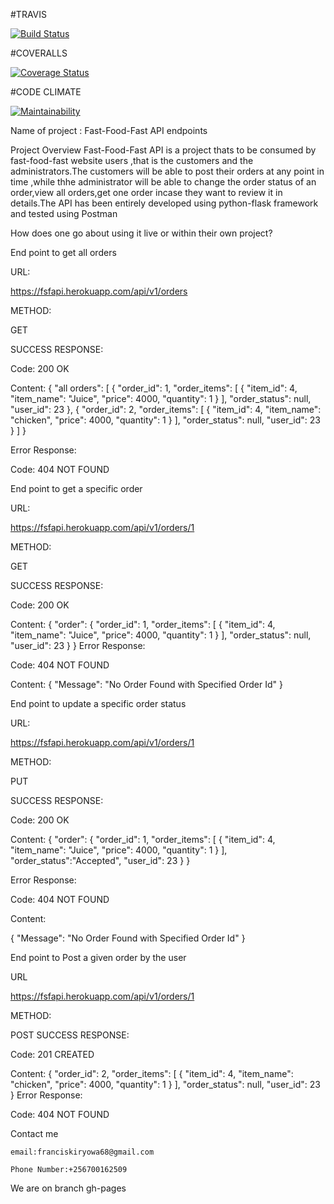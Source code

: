 #TRAVIS 

[![Build Status](https://travis-ci.org/felixkiryowa/fast-food-fast.svg?branch=develop)](https://travis-ci.org/felixkiryowa/fast-food-fast)

#COVERALLS

[![Coverage Status](https://coveralls.io/repos/github/felixkiryowa/fast-food-fast/badge.svg?branch=develop)](https://coveralls.io/github/felixkiryowa/fast-food-fast?branch=develop)

#CODE CLIMATE

[![Maintainability](https://api.codeclimate.com/v1/badges/69009c49be9bd4b59267/maintainability)](https://codeclimate.com/github/felixkiryowa/fast-food-fast/maintainability)

Name of project  : Fast-Food-Fast API endpoints

Project Overview
Fast-Food-Fast API is a project thats to be consumed by fast-food-fast website users ,that is the customers and the administrators.The customers will be able to post their orders at any point in time ,while thhe administrator will be able to change the order status of an order,view all orders,get one order incase they want to review it in details.The API has been entirely developed using python-flask framework and tested using Postman

How does one go about using it live or within their own project?

End point to get all orders

URL:

https://fsfapi.herokuapp.com/api/v1/orders

METHOD:

GET

SUCCESS RESPONSE:

Code: 200 OK


Content:
{
    "all orders": [
        {
            "order_id": 1,
            "order_items": [
                {
                    "item_id": 4,
                    "item_name": "Juice",
                    "price": 4000,
                    "quantity": 1
                }
            ],
            "order_status": null,
            "user_id": 23
        },
        {
            "order_id": 2,
            "order_items": [
                {
                    "item_id": 4,
                    "item_name": "chicken",
                    "price": 4000,
                    "quantity": 1
                }
            ],
            "order_status": null,
            "user_id": 23
        }
    ]
}

Error Response:

Code: 404 NOT FOUND


End point to get a specific order

URL:

https://fsfapi.herokuapp.com/api/v1/orders/1

METHOD:

GET

SUCCESS RESPONSE:

Code: 200 OK

Content:
{
    "order": {
        "order_id": 1,
        "order_items": [
            {
                "item_id": 4,
                "item_name": "Juice",
                "price": 4000,
                "quantity": 1
            }
        ],
        "order_status": null,
        "user_id": 23
    }
}
Error Response:

Code: 404 NOT FOUND

Content:
{
    "Message": "No Order Found with Specified Order Id"
}


End point to update a specific order status

URL:

https://fsfapi.herokuapp.com/api/v1/orders/1

METHOD:

PUT

SUCCESS RESPONSE:

Code: 200 OK

Content:
{
    "order": {
        "order_id": 1,
        "order_items": [
            {
                "item_id": 4,
                "item_name": "Juice",
                "price": 4000,
                "quantity": 1
            }
        ],
        "order_status":"Accepted",
        "user_id": 23
    }
}

Error Response:

Code: 404 NOT FOUND

Content:

{
    "Message": "No Order Found with Specified Order Id"
}


End point to Post  a given order by the user

URL

https://fsfapi.herokuapp.com/api/v1/orders/1

METHOD:

POST
SUCCESS RESPONSE:

Code: 201 CREATED

Content:
{
    "order_id": 2,
    "order_items": [
        {
            "item_id": 4,
            "item_name": "chicken",
            "price": 4000,
            "quantity": 1
        }
    ],
    "order_status": null,
    "user_id": 23
}
Error Response:

Code: 404 NOT FOUND


 Contact me 

    email:franciskiryowa68@gmail.com
    
    Phone Number:+256700162509


 We are on branch gh-pages



